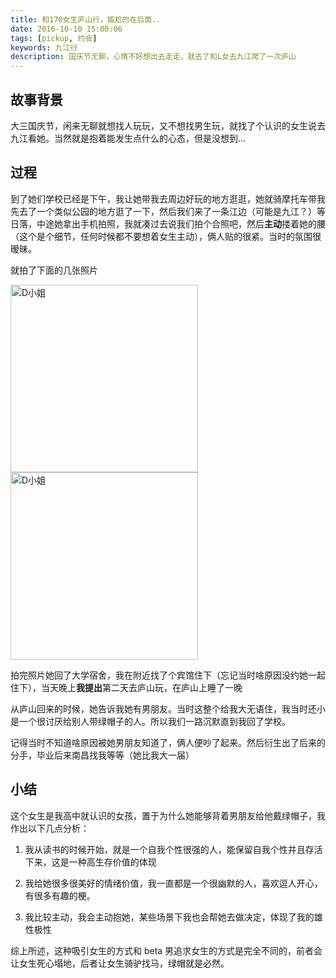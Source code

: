 ```yaml
---
title: 和170女生庐山行，尴尬的在后面..
date: 2016-10-10 15:00:06
tags: [pickup, 约会]
keywords: 九江行
description: 国庆节无聊，心情不好想出去走走，就去了和L女去九江爬了一次庐山
---
```


## 故事背景

大三国庆节，闲来无聊就想找人玩玩，又不想找男生玩，就找了个认识的女生说去九江看她。当然就是抱着能发生点什么的心态，但是没想到...

## 过程

到了她们学校已经是下午，我让她带我去周边好玩的地方逛逛，她就骑摩托车带我先去了一个类似公园的地方逛了一下，然后我们来了一条江边（可能是九江？）等日落，中途她拿出手机拍照，我就凑过去说我们拍个合照吧，然后**主动**搂着她的腰（这个是个细节，任何时候都不要想着女生主动），俩人贴的很紧。当时的氛围很暧昧。

就拍了下面的几张照片

<img src="http://jzx-h5.oss-cn-hangzhou.aliyuncs.com/static/blog/img/gallery/2016-10-10.png" width="300" alt="D小姐" align=center />
<img src="http://jzx-h5.oss-cn-hangzhou.aliyuncs.com/static/blog/img/gallery/2016-10-10-2.png" width="300" alt="D小姐" align=center />

拍完照片她回了大学宿舍，我在附近找了个宾馆住下（忘记当时啥原因没约她一起住下），当天晚上**我提出**第二天去庐山玩，在庐山上睡了一晚

从庐山回来的时候，她告诉我她有男朋友。当时这整个给我大无语住，我当时还小是一个很讨厌给别人带绿帽子的人。所以我们一路沉默直到我回了学校。

记得当时不知道啥原因被她男朋友知道了，俩人便吵了起来。然后衍生出了后来的分手，毕业后来南昌找我等等（她比我大一届）

## 小结

这个女生是我高中就认识的女孩，置于为什么她能够背着男朋友给他戴绿帽子，我作出以下几点分析：

1. 我从读书的时候开始，就是一个自我个性很强的人，能保留自我个性并且存活下来，这是一种高生存价值的体现

2. 我给她很多很美好的情绪价值，我一直都是一个很幽默的人，喜欢逗人开心，有很多有趣的梗。

3. 我比较主动，我会主动抱她，某些场景下我也会帮她去做决定，体现了我的雄性极性

综上所述，这种吸引女生的方式和 beta 男追求女生的方式是完全不同的，前者会让女生死心塌地，后者让女生骑驴找马，绿帽就是必然。
